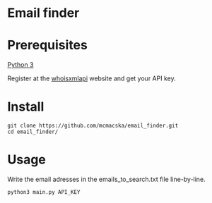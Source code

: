 # Email finder


# Prerequisites

[Python 3](https://www.python.org/downloads/)

Register at the [whoisxmlapi](https://user.whoisxmlapi.com/products) website and get your API key.



# Install

    git clone https://github.com/mcmacska/email_finder.git
    cd email_finder/

# Usage
Write the email adresses in the emails_to_search.txt file line-by-line.

    python3 main.py API_KEY
